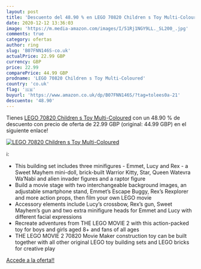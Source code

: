 ```yaml
---
layout: post
title: 'Descuento del 48.90 % en LEGO 70820 Children s Toy Multi-Coloured'
date: 2020-12-12 13:36:03
image: 'https://m.media-amazon.com/images/I/51Rj1NGY9LL._SL200_.jpg'
comments: true
category: ofertas
author: ring
slug: 'B07FNN146S-co.uk'
actualPrice: 22.99 GBP
currency: GBP
price: 22.99
comparePrice: 44.99 GBP
prodname: 'LEGO 70820 Children s Toy Multi-Coloured'
country: 'co.uk'
flag: '🇬🇧'
buyurl: 'https://www.amazon.co.uk/dp/B07FNN146S/?tag=tolees0a-21'
descuento: '48.90'
---
```


Tienes [LEGO 70820 Children s Toy Multi-Coloured](https://www.amazon.co.uk/dp/B07FNN146S/?tag=tolees0a-21) con un 48.90 % de descuento con precio de oferta de 22.99 GBP (original: 44.99 GBP) en el siguiente enlace!

[![LEGO 70820 Children s Toy Multi-Coloured](https://m.media-amazon.com/images/I/51Rj1NGY9LL._SL200_.jpg)](https://www.amazon.co.uk/dp/B07FNN146S/?tag=tolees0a-21)

ℹ️:

- This building set includes three minifigures - Emmet, Lucy and Rex - a Sweet Mayhem mini-doll, brick-built Warrior Kitty, Star, Queen Watevra Wa’Nabi and alien invader figures and a raptor figure
- Build a movie stage with two interchangeable background images, an adjustable smartphone stand, Emmet’s Escape Buggy, Rex’s Rexplorer and more action props, then film your own LEGO movie
- Accessory elements include Lucy’s crossbow, Rex’s gun, Sweet Mayhem’s gun and two extra minifigure heads for Emmet and Lucy with different facial expressions
- Recreate adventures from THE LEGO MOVIE 2 with this action-packed toy for boys and girls aged 8+ and fans of all ages
- THE LEGO MOVIE 2 70820 Movie Maker construction toy can be built together with all other original LEGO toy building sets and LEGO bricks for creative play

[Accede a la oferta!!](https://www.amazon.co.uk/dp/B07FNN146S/?tag=tolees0a-21)

